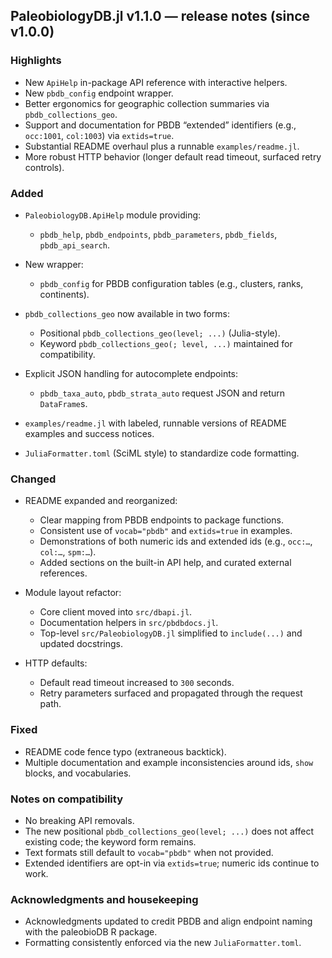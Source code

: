 ## PaleobiologyDB.jl v1.1.0 — release notes (since v1.0.0)

### Highlights

* New `ApiHelp` in-package API reference with interactive helpers.
* New `pbdb_config` endpoint wrapper.
* Better ergonomics for geographic collection summaries via `pbdb_collections_geo`.
* Support and documentation for PBDB “extended” identifiers (e.g., `occ:1001`, `col:1003`) via `extids=true`.
* Substantial README overhaul plus a runnable `examples/readme.jl`.
* More robust HTTP behavior (longer default read timeout, surfaced retry controls).

### Added

* `PaleobiologyDB.ApiHelp` module providing:

  * `pbdb_help`, `pbdb_endpoints`, `pbdb_parameters`, `pbdb_fields`, `pbdb_api_search`.
* New wrapper:

  * `pbdb_config` for PBDB configuration tables (e.g., clusters, ranks, continents).
* `pbdb_collections_geo` now available in two forms:

  * Positional `pbdb_collections_geo(level; ...)` (Julia-style).
  * Keyword `pbdb_collections_geo(; level, ...)` maintained for compatibility.
* Explicit JSON handling for autocomplete endpoints:

  * `pbdb_taxa_auto`, `pbdb_strata_auto` request JSON and return `DataFrame`s.
* `examples/readme.jl` with labeled, runnable versions of README examples and success notices.
* `JuliaFormatter.toml` (SciML style) to standardize code formatting.

### Changed

* README expanded and reorganized:

  * Clear mapping from PBDB endpoints to package functions.
  * Consistent use of `vocab="pbdb"` and `extids=true` in examples.
  * Demonstrations of both numeric ids and extended ids (e.g., `occ:…`, `col:…`, `spm:…`).
  * Added sections on the built-in API help, and curated external references.
* Module layout refactor:

  * Core client moved into `src/dbapi.jl`.
  * Documentation helpers in `src/pbdbdocs.jl`.
  * Top-level `src/PaleobiologyDB.jl` simplified to `include(...)` and updated docstrings.
* HTTP defaults:

  * Default read timeout increased to `300` seconds.
  * Retry parameters surfaced and propagated through the request path.

### Fixed

* README code fence typo (extraneous backtick).
* Multiple documentation and example inconsistencies around ids, `show` blocks, and vocabularies.

### Notes on compatibility

* No breaking API removals.
* The new positional `pbdb_collections_geo(level; ...)` does not affect existing code; the keyword form remains.
* Text formats still default to `vocab="pbdb"` when not provided.
* Extended identifiers are opt-in via `extids=true`; numeric ids continue to work.

### Acknowledgments and housekeeping

* Acknowledgments updated to credit PBDB and align endpoint naming with the paleobioDB R package.
* Formatting consistently enforced via the new `JuliaFormatter.toml`.
